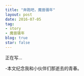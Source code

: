 ```yaml
---
title: "奔跑吧，魔兽骚年"
layout: post
date: 2016-07-05
tag:
- story
- 魔兽骚年
blog: true
star: false
---
```


正在写...

-本文纪念我和小伙伴们那逝去的青春。
